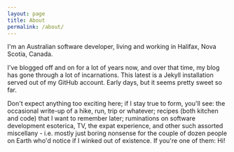 ```yaml
---
layout: page
title: About
permalink: /about/
---
```


I'm an Australian software developer, living and working in Halifax, Nova Scotia, Canada.

I've blogged off and on for a lot of years now, and over that time, my blog has gone through a lot of incarnations. This latest is a Jekyll installation served out of my GitHub account. Early days, but it seems pretty sweet so far.

Don't expect anything too exciting here; if I stay true to form, you'll see: the occasional write-up of a hike, run, trip or whatever; recipes (both kitchen and code) that I want to remember later; ruminations on software development esoterica, TV, the expat experience, and other such assorted miscellany - i.e. mostly just boring nonsense for the couple of dozen people on Earth who'd notice if I winked out of existence. If you're one of them: Hi!
